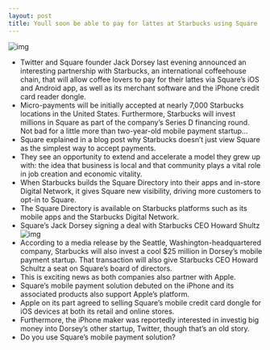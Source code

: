 ```yaml
---
layout: post
title: Youll soon be able to pay for lattes at Starbucks using Square
---
```

![img](http://media.idownloadblog.com/wp-content/uploads/2012/05/Square-iPhone-with-Amex-card.jpg)
* Twitter and Square founder Jack Dorsey last evening announced an interesting partnership with Starbucks, an international coffeehouse chain, that will allow coffee lovers to pay for their lattes via Square’s iOS and Android app, as well as its merchant software and the iPhone credit card reader dongle.
* Micro-payments will be initially accepted at nearly 7,000 Starbucks locations in the United States. Furthermore, Starbucks will invest millions in Square as part of the company’s Series D financing round. Not bad for a little more than two-year-old mobile payment startup…
* Square explained in a blog post why Starbucks doesn’t just view Square as the simplest way to accept payments.
* They see an opportunity to extend and accelerate a model they grew up with: the idea that business is local and that community plays a vital role in job creation and economic vitality.
* When Starbucks builds the Square Directory into their apps and in-store Digital Network, it gives Square new visibility, driving more customers to opt-in to Square.
* The Square Directory is available on Starbucks platforms such as its mobile apps and the Starbucks Digital Network.
* Square’s Jack Dorsey signing a deal with Starbucks CEO Howard Shultz
![img](http://media.idownloadblog.com/wp-content/uploads/2012/08/Jack-Dorsey-signing-deal-with-Starbucks.jpg)
* According to a media release by the Seattle, Washington-headquartered company, Starbucks will also invest a cool $25 million in Dorsey’s mobile payment startup. That transaction will also give Starbucks CEO Howard Schultz a seat on Square’s board of directors.
* This is exciting news as both companies also partner with Apple.
* Square’s mobile payment solution debuted on the iPhone and its associated products also support Apple’s platform.
* Apple on its part agreed to selling Square’s mobile credit card dongle for iOS devices at both its retail and online stores.
* Furthermore, the iPhone maker was reportedly interested in investig big money into Dorsey’s other startup, Twitter, though that’s an old story.
* Do you use Square’s mobile payment solution?

